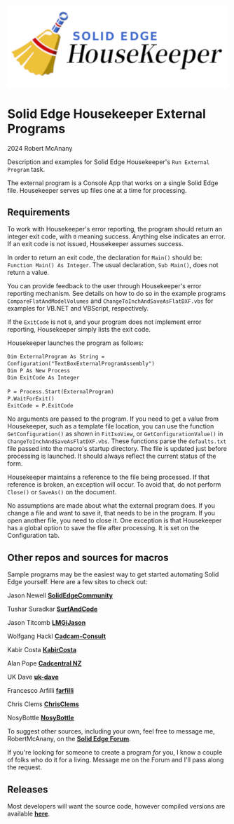 ![Logo](logo.png)

# Solid Edge Housekeeper External Programs
2024 Robert McAnany

Description and examples for Solid Edge Housekeeper's `Run External Program` task.

The external program is a Console App that works on a single Solid Edge file.  Housekeeper serves up files one at a time for processing.  

## Requirements

To work with Housekeeper's error reporting, the program should return an integer exit code, with `0` meaning success.  Anything else indicates an error.  If an exit code is not issued, Housekeeper assumes success.

In order to return an exit code, the declaration for `Main()` should be: `Function Main() As Integer`. The usual declaration, `Sub Main()`, does not return a value.

You can provide feedback to the user through Housekeeper's error reporting mechanism.  See details on how to do so in the example programs `CompareFlatAndModelVolumes` and `ChangeToInchAndSaveAsFlatDXF.vbs` for examples for VB.NET and VBScript, respectively.  

If the `ExitCode` is not `0`, and your program does not implement error reporting, Housekeeper simply lists the exit code.

Housekeeper launches the program as follows:

    Dim ExternalProgram As String = Configuration("TextBoxExternalProgramAssembly")
    Dim P As New Process
    Dim ExitCode As Integer

    P = Process.Start(ExternalProgram)
    P.WaitForExit()
    ExitCode = P.ExitCode

No arguments are passed to the program. If you need to get a value from Housekeeper, such as a template file location, you can use the function `GetConfiguration()` as shown in `FitIsoView`, or `GetConfigurationValue()` in `ChangeToInchAndSaveAsFlatDXF.vbs`. These functions parse the `defaults.txt` file passed into the macro's startup directory. The file is updated just before processing is launched. It should always reflect the current status of the form.

Housekeeper maintains a reference to the file being processed. If that reference is broken, an exception will occur. To avoid that, do not perform `Close()` or `SaveAs()` on the document.

No assumptions are made about what the external program does. If you change a file and want to save it, that needs to be in the program.  If you open another file, you need to close it. One exception is that Housekeeper has a global option to save the file after processing.  It is set on the Configuration tab.

## Other repos and sources for macros

Sample programs may be the easiest way to get started automating Solid Edge yourself. Here are a few sites to check out:

Jason Newell [**SolidEdgeCommunity**](https://github.com/SolidEdgeCommunity)

Tushar Suradkar [**SurfAndCode**](http://www.surfandcode.in/2014/01/index-of-all-tutorials-on-this-solid.html)

Jason Titcomb [**LMGiJason**](https://github.com/LMGiJason)

Wolfgang Hackl [**Cadcam-Consult**](http://cadcam-consult.com/Page_00/index.html)

Kabir Costa [**KabirCosta**](https://github.com/kabircosta)

Alan Pope [**Cadcentral NZ**](https://www.cadcentral.co.nz/macros)

UK Dave [**uk-dave**](https://github.com/uk-dave/SolidEdge)

Francesco Arfilli [**farfilli**](https://github.com/farfilli)

Chris Clems [**ChrisClems**](https://github.com/ChrisClems)

NosyBottle [**NosyBottle**](https://github.com/Nosybottle)

To suggest other sources, including your own, feel free to message me, RobertMcAnany, on the [**Solid Edge Forum**](https://community.sw.siemens.com/s/topic/0TO4O000000MihiWAC/solid-edge).

If you're looking for someone to create a program *for* you, I know a couple of folks who do it for a living.  Message me on the Forum and I'll pass along the request.


## Releases

Most developers will want the source code, however compiled versions are available [**here**](https://github.com/rmcanany/HousekeeperExternalPrograms/releases/).



